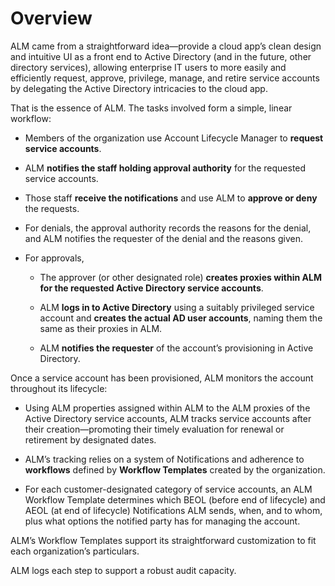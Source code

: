 ﻿[title]: # (Overview)
[tags]: # (Account Lifecycle Manager,ALM,Active Directory,)
[priority]: # (1000)

# Overview

ALM came from a straightforward idea—provide a cloud app’s clean design and intuitive UI as a front end to Active Directory (and in the future, other directory services), allowing enterprise IT users to more easily and efficiently request, approve, privilege, manage, and retire service accounts by delegating the Active Directory intricacies to the cloud app.

That is the essence of ALM. The tasks involved form a simple, linear workflow:

* Members of the organization use Account Lifecycle Manager to **request service accounts**.

* ALM **notifies the staff holding approval authority** for the requested service accounts.

* Those staff **receive the notifications** and use ALM to **approve or deny** the requests.

* For denials, the approval authority records the reasons for the denial, and ALM notifies the requester of the denial and the reasons given.

* For approvals,

  * The approver (or other designated role) **creates proxies within ALM for the requested Active Directory service accounts**.

  * ALM **logs in to Active Directory** using a suitably privileged service account and **creates the actual AD user accounts**, naming them the same as their proxies in ALM.

  * ALM **notifies the requester** of the account’s provisioning in Active Directory.

Once a service account has been provisioned, ALM monitors the account throughout its lifecycle:

* Using ALM properties assigned within ALM to the ALM proxies of the Active Directory service accounts, ALM tracks service accounts after their creation—promoting their timely evaluation for renewal or retirement by designated dates.

* ALM’s tracking relies on a system of Notifications and adherence to **workflows** defined by **Workflow Templates** created by the organization.

* For each customer-designated category of service accounts, an ALM Workflow Template determines which BEOL (before end of lifecycle) and AEOL (at end of lifecycle) Notifications ALM sends, when, and to whom, plus what options the notified party has for managing the account.

ALM’s Workflow Templates support its straightforward customization to fit each organization’s particulars.

ALM logs each step to support a robust audit capacity.

